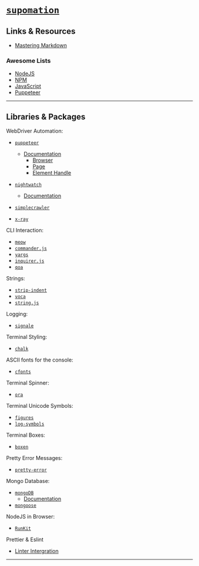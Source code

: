 
# [`supomation`](https://github.com/patevs/supomation)

## Links & Resources

- [Mastering Markdown](https://guides.github.com/features/mastering-markdown/)

### Awesome Lists

- [NodeJS](https://github.com/sindresorhus/awesome-nodejs)
- [NPM](https://github.com/sindresorhus/awesome-npm)
- [JavaScript](https://github.com/sorrycc/awesome-javascript)
- [Puppeteer](https://github.com/transitive-bullshit/awesome-puppeteer)

---

## Libraries & Packages

WebDriver Automation:

- [`puppeteer`](https://github.com/GoogleChrome/puppeteer)
  - [Documentation](https://pptr.dev/)
    - [Browser](https://pptr.dev/#?product=Puppeteer&version=v1.17.0&show=api-class-browser)
    - [Page](https://pptr.dev/#?product=Puppeteer&version=v1.17.0&show=api-class-page)
    - [Element Handle](https://pptr.dev/#?product=Puppeteer&version=v1.17.0&show=api-class-elementhandle)

- [`nightwatch`](https://github.com/nightwatchjs/nightwatch)
  - [Documentation](https://nightwatchjs.org/gettingstarted)

- [`simplecrawler`](https://github.com/simplecrawler/simplecrawler)

- [`x-ray`](https://github.com/matthewmueller/x-ray)

CLI Interaction:

- [`meow`](https://github.com/sindresorhus/meow)
- [`commander.js`](https://github.com/tj/commander.js)
- [`yargs`](https://github.com/yargs/yargs)
- [`inquirer.js`](https://github.com/SBoudrias/Inquirer.js)
- [`qoa`](https://github.com/klaussinani/qoa)

Strings:

- [`strip-indent`](https://github.com/sindresorhus/strip-indent)
- [`voca`](https://github.com/panzerdp/voca)
- [`string.js`](https://github.com/jprichardson/string.js)

Logging:

- [`signale`](https://github.com/klaussinani/signale)

Terminal Styling:

- [`chalk`](https://github.com/chalk/chalk)

ASCII fonts for the console:

- [`cfonts`](https://github.com/dominikwilkowski/cfonts)

Terminal Spinner:

- [`ora`](https://github.com/sindresorhus/ora)

Terminal Unicode Symbols:

- [`figures`](https://github.com/sindresorhus/figures)
- [`log-symbols`](https://github.com/sindresorhus/log-symbols)

Terminal Boxes:

- [`boxen`](https://github.com/sindresorhus/boxen)

Pretty Error Messages:

- [`pretty-error`](https://github.com/AriaMinaei/pretty-error)

Mongo Database:

- [`mongoDB`](https://github.com/mongodb/node-mongodb-native)
  - [Documentation](https://docs.mongodb.com/)
- [`mongoose`](https://github.com/Automattic/mongoose)

NodeJS in Browser:

- [`RunKit`](https://runkit.com/home)

Prettier & Eslint

- [Linter Intergration](https://prettier.io/docs/en/integrating-with-linters.html)

---
